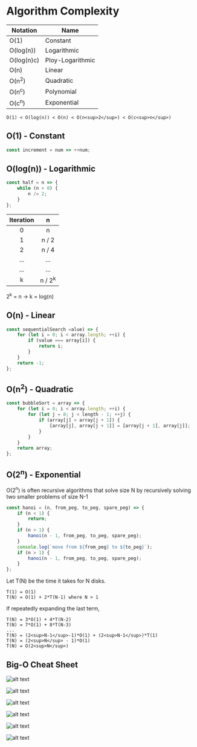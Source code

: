 # Algorithm Complexity

| **Notation**     | **Name**         |
| ---------------- | ---------------- |
| O(1)             | Constant         |
| O(log(n))        | Logarithmic      |
| O(log(n)c)       | Ploy-Logarithmic |
| O(n)             | Linear           |
| O(n<sup>2</sup>) | Quadratic        |
| O(n<sup>c</sup>) | Polynomial       |
| O(c<sup>n</sup>) | Exponential      |

```
O(1) < O(log(n)) < O(n) < O(n<sup>2</sup>) < O(c<sup>n</sup>)
```

## O(1) - Constant

```javascript
const increment = num => ++num;
```

## O(log(n)) - Logarithmic

```javascript
const half = n => {
	while (n > 0) {
		n /= 2;
	}
};
```

| **Iteration** |         n         |
| :-----------: | :---------------: |
|       0       |         n         |
|       1       |       n / 2       |
|       2       |       n / 4       |
|      ...      |        ...        |
|      ...      |        ...        |
|       k       | n / 2<sup>k</sup> |

2<sup>k</sup> = n -> k = log(n)

## O(n) - Linear

```javascript
const sequentialSearch =alue) => {
	for (let i = 0; i < array.length; ++i) {
		if (value === array[i]) {
			return i;
		}
	}
	return -1;
};
```

## O(n<sup>2</sup>) - Quadratic

```javascript
const bubbleSort = array => {
	for (let i = 0; i < array.length; ++i) {
		for (let j = 0; j < length - 1; ++j) {
			if (array[j] > array[j + 1]) {
				[array[j], array[j + 1]] = [array[j + 1], array[j]];
			}
		}
	}
	return array;
};
```

## O(2<sup>n</sup>) - Exponential

O(2<sup>n</sup>) is often recursive algorithms that solve size N by recursively solving two smaller problems of size N-1

```javascript
const hanoi = (n, from_peg, to_peg, spare_peg) => {
	if (n < 1) {
		return;
	}
	if (n > 1) {
		hanoi(n - 1, from_peg, to_peg, spare_peg);
	}
	console.log(`move from ${from_peg} to ${to_peg}`);
	if (n > 1) {
		hanoi(n - 1, from_peg, to_peg, spare_peg);
	}
};
```

Let T(N) be the time it takes for N disks.

```
T(1) = O(1)
T(N) = O(1) + 2*T(N-1) where N > 1
```

If repeatedly expanding the last term,

```
T(N) = 3*O(1) + 4*T(N-2)
T(N) = 7*O(1) + 8*T(N-3)
...
T(N) = (2<sup>N-1</sup>-1)*O(1) + (2<sup>N-1</sup>)*T(1)
T(N) = (2<sup>N</sup> - 1)*O(1)
T(N) = O(2<sup>N</sup>)
```

## Big-O Cheat Sheet

![alt text](https://he-s3.s3.amazonaws.com/media/uploads/ece920b.png)

![alt text](https://he-s3.s3.amazonaws.com/media/uploads/c14cb1f.JPG)

![alt text](https://he-s3.s3.amazonaws.com/media/uploads/1e0079d.JPG)

![alt text](https://he-s3.s3.amazonaws.com/media/uploads/2d5308d.JPG)

![alt text](https://he-s3.s3.amazonaws.com/media/uploads/3a17756.JPG)

![alt text](https://he-s3.s3.amazonaws.com/media/uploads/526213e.JPG)
